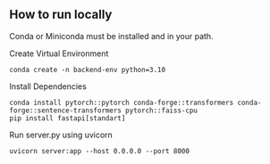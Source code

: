 ## How to run locally

Conda or Miniconda must be installed and in your path.

Create Virtual Environment

```conda create -n backend-env python=3.10```

Install Dependencies

    conda install pytorch::pytorch conda-forge::transformers conda-forge::sentence-transformers pytorch::faiss-cpu
    pip install fastapi[standart]

Run server.py using uvicorn

    uvicorn server:app --host 0.0.0.0 --port 8000
